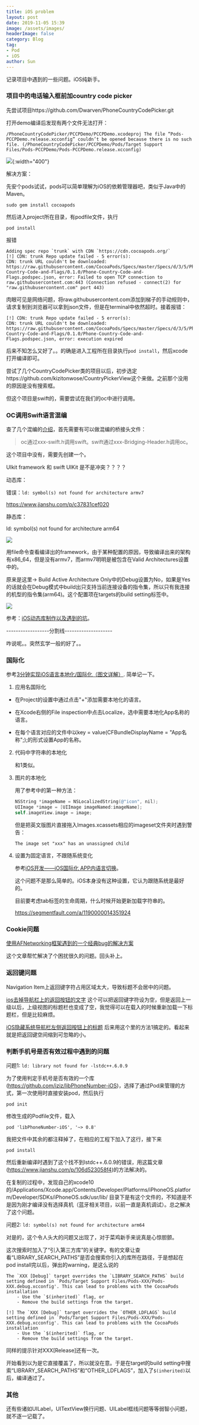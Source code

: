 ```yaml
---
title: iOS problem
layout: post
date: 2019-11-05 15:39
image: /assets/images/
headerImage: false
category: Blog
tag:
- Pod
- iOS
author: Sun
---
```


记录项目中遇到的一些问题。iOS纯新手。

<!--more-->

### 项目中的电话输入框前加country code picker

先尝试项目https://github.com/Dwarven/PhoneCountryCodePicker.git

打开demo编译后发现有两个文件无法打开：

```shell
/PhoneCountryCodePicker/PCCPDemo/PCCPDemo.xcodeproj The file “Pods-PCCPDemo.release.xcconfig” couldn’t be opened because there is no such file. (/PhoneCountryCodePicker/PCCPDemo/Pods/Target Support Files/Pods-PCCPDemo/Pods-PCCPDemo.release.xcconfig)
```



![](/assets/images/2019-11-05-iOS-overseas-problem/image-20191105154757188.png){:width="400"}

解决方案：

先安个pods试试，pods可以简单理解为iOS的依赖管理器吧，类似于Java中的Maven。

```shell
sudo gem install cocoapods
```

然后进入project所在目录，有podfile文件，执行

```shell
pod install
```

报错

```shell
Adding spec repo `trunk` with CDN `https://cdn.cocoapods.org/`
[!] CDN: trunk Repo update failed - 5 error(s):
CDN: trunk URL couldn't be downloaded: https://raw.githubusercontent.com/CocoaPods/Specs/master/Specs/d/3/5/Phone-Country-Code-and-Flags/0.1.0/Phone-Country-Code-and-Flags.podspec.json, error: Failed to open TCP connection to raw.githubusercontent.com:443 (Connection refused - connect(2) for "raw.githubusercontent.com" port 443)
```

肉眼可见是网络问题，将raw.githubusercontent.com添加到梯子的手动规则中，请求复制到浏览器可以拿到json文件，但是在terminal中依然超时。接着报错：

```shell
[!] CDN: trunk Repo update failed - 5 error(s):
CDN: trunk URL couldn't be downloaded: https://raw.githubusercontent.com/CocoaPods/Specs/master/Specs/d/3/5/Phone-Country-Code-and-Flags/0.1.0/Phone-Country-Code-and-Flags.podspec.json, error: execution expired
```

后来不知怎么又好了。。的确是进入工程所在目录执行`pod install`，然后xcode打开编译即可。

尝试了几个CountryCodePicker类的项目以后，初步选定https://github.com/kizitonwose/CountryPickerView这个来做。之前那个没用的原因是没有搜索框。

但这个项目是swift的，需要尝试在我们的oc中进行调用。

### OC调用Swift语言混编

查了几个混编的[介绍](https://www.jianshu.com/p/94903854daf3)，首先需要有可以做混编的桥接头文件：

> oc通过xxx-swift.h调用swift。swift通过xxx-Bridging-Header.h调用oc。

这个项目中没有，需要先创建一个。

UIkit framework 和 swift UIKit 是不是冲突？？？？



动态库：

错误：`ld: symbol(s) not found for architecture armv7`

https://www.jianshu.com/p/c37831cef020

静态库：

ld: symbol(s) not found for architecture arm64



![](/assets/images/2019-11-05-iOS-overseas-problem/image-20191112135221665.png)

用file命令查看编译出的framework，由于某种配置的原因，导致编译出来的架构有x86_64，但是没有armv7，而armv7明明是被包含在Valid Architectures设置中的。

原来是这里-> Build Active Architecture Only中的Debug设置为No，如果是Yes的话就会在Debug模式中build出只支持当前连接设备的指令集，所以只有我连接的机型的指令集(arm64)。这个配置项在targets的build setting标签中。

![](/assets/images/2019-11-05-iOS-overseas-problem/image-20191112140349555.png)

参考：[iOS动态库制作以及遇到的坑](https://www.jianshu.com/p/87a412b07d5d)。

------------------分割线--------------------

咋说呢。。突然玄学一般的好了。。

### 国际化

参考[3分钟实现iOS语言本地化/国际化（图文详解）](https://www.jianshu.com/p/88c1b65e3ddb). 简单记一下。

1. 应用名国际化

* 在Project的设置中通过点击"+"添加需要本地化的语言。

* 在Xcode右侧的File inspection中点击Localize，选中需要本地化App名称的语言。

* 在每个语言对应的文件中以key = value(CFBundleDisplayName = "App名称";);的形式设置App的名称。

2. 代码中字符串的本地化

   和1类似。

3. 图片的本地化

   用了参考中的第一种方法：

   ```objective-c
   NSString *imageName = NSLocalizedString(@"icon", nil);
   UIImage *image = [UIImage imageNamed:imageName];
   self.imageView.image = image;
   ```

   但是把英文版图片直接拖入Images.xcassets相应的imageset文件夹时遇到警告：

   ```
   The image set "xxx" has an unassigned child
   ```

   

4. 设置为固定语言，不跟随系统变化

   参考[iOS开发——iOS国际化 APP内语言切换](https://juejin.im/post/5aa69e9c6fb9a028e52d7e23)。

   这个问题不是那么简单的。iOS本身没有这种设置，它认为跟随系统是最好的。

   目前要考虑tab标签的生命周期，什么时候开始更新加载字符串的。

   https://segmentfault.com/a/1190000014351924

   

### Cookie问题

[使用AFNetworking框架遇到的一个经典bug的解决方案](https://www.jianshu.com/p/212a128c9a33)

这个文章帮忙解决了个困扰很久的问题。回头补上。

### 返回键问题

Navigation Item上返回键字符占用区域太大，导致标题不会居中的问题。

[ios去掉导航栏上的返回按钮的文字](https://blog.csdn.net/howlaa/article/details/78953525)   这个可以把返回键字符设为空，但是返回上一级以后，上级视图的标题栏也变成了空，我觉得可以在载入的时候重新加载一下标题栏，但是比较麻烦。

[iOS隐藏系统导航栏左侧返回按钮上的标题](https://blog.csdn.net/xuhen/article/details/77235264)  后来用这个里的方法1搞定的。看起来就是把返回键空间缩到可忽略的小。

### 判断手机号是否有效过程中遇到的问题

问题1: `ld: library not found for -lstdc++.6.0.9`

为了使用判定手机号是否有效的一个库(https://github.com/iziz/libPhoneNumber-iOS)，选择了通过Pod来管理的方式，第一次使用时直接安装pod，然后执行

```shell
pod init
```

修改生成的Podfile文件，载入

```shell
pod 'libPhoneNumber-iOS', '~> 0.8'
```

我把文件中其余的都注释掉了，在相应的工程下加入了这行，接下来

```
pod install
```

然后重新编译时遇到了这个找不到lstdc++.6.0.9的错误，用这篇文章(https://www.jianshu.com/p/106d523058f4)的方法解决的。

在复制的过程中，发现自己的xcode10的/Applications/Xcode.app/Contents/Developer/Platforms/iPhoneOS.platform/Developer/SDKs/iPhoneOS.sdk/usr/lib/ 目录下是有这个文件的，不知道是不是因为刚才编译没有选择真机（蓝牙相关项目，以前一直是真机调试）。总之解决了这个问题。

问题2: `ld: symbol(s) not found for architecture arm64`

对是的，这个令人头大的问题又出现了，对于菜鸡新手来说真是心惊胆颤。

这次搜索时加入了“引入第三方库”的关键字。有的文章让查看“LIBRARY_SEARCH_PATHS”是否会搜索你引入的库所在路径，于是想起在pod install完以后，弹出的warning，是这么说的

```shell
The `XXX [Debug]` target overrides the `LIBRARY_SEARCH_PATHS` build setting defined in `Pods/Target Support Files/Pods-XXX/Pods-XXX.debug.xcconfig'. This can lead to problems with the CocoaPods installation
    - Use the `$(inherited)` flag, or
    - Remove the build settings from the target.

[!] The `XXX [Debug]` target overrides the `OTHER_LDFLAGS` build setting defined in `Pods/Target Support Files/Pods-XXX/Pods-XXX.debug.xcconfig'. This can lead to problems with the CocoaPods installation
    - Use the `$(inherited)` flag, or
    - Remove the build settings from the target.
```

同样的提示针对XXX[Release]还有一次。

开始看到以为是它直接覆盖了，所以就没在意。于是在target的build setting中搜索“LIBRARY_SEARCH_PATHS”和“OTHER_LDFLAGS”，加入了`$(inherited)`以后，编译通过了。



### 其他

还有些诸如UILabel，UITextView换行问题、UILabel框线问题等等弱智小问题，就不逐一记载了。

